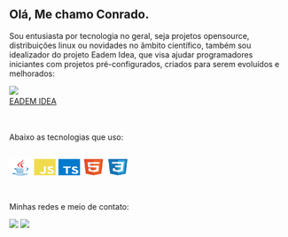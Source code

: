 ## Olá, Me chamo Conrado.

Sou entusiasta por tecnologia no geral, seja projetos opensource, distribuições linux ou novidades no âmbito científico, também sou idealizador do projeto Eadem Idea, que visa ajudar programadores iniciantes com projetos pré-configurados, criados para serem evoluídos e melhorados:
<div >
 <div >
  <img style="width: 20%;" src="https://github.com/conradocjo/conradocjo/assets/29169349/64d06bf3-0e47-4600-8e05-2fe58de390b2" target="_blank">
   
  <br>
  <a href = "https://github.com/eademidea">EADEM IDEA</a>
 </div>
 <br>
 <br>


 Abaixo as tecnologias que uso:
 
 <div style="display: inline_block"><br>
     <img align="center" alt="Conrado-java" height="30" width="40" src="https://raw.githubusercontent.com/devicons/devicon/master/icons/java/java-original.svg">
     <img align="center" alt="Conrado-Js" height="30" width="40" src="https://raw.githubusercontent.com/devicons/devicon/master/icons/javascript/javascript-plain.svg">
     <img align="center" alt="Conrado-Ts" height="30" width="40" src="https://raw.githubusercontent.com/devicons/devicon/master/icons/typescript/typescript-plain.svg">
     <img align="center" alt="Conrado-HTML" height="30" width="40" src="https://raw.githubusercontent.com/devicons/devicon/master/icons/html5/html5-original.svg">
     <img align="center" alt="Conrado-CSS" height="30" width="40" src="https://raw.githubusercontent.com/devicons/devicon/master/icons/css3/css3-original.svg">
 </div>
<div>

<br>
 <br>

Minhas redes e meio de contato:
<br>

<div> 


<a href = "mailto:conradocjo@gmail.com"><img src="https://img.shields.io/badge/-Gmail-%23333?style=for-the-badge&logo=gmail&logoColor=white" target="_blank"></a>
<a href="[https://www.linkedin.com/in/conrado-j-oliveira-9a392999](https://www.linkedin.com/in/conrado-jardim-oliveira-9a392999/)" target="_blank"><img src="https://img.shields.io/badge/-LinkedIn-%230077B5?style=for-the-badge&logo=linkedin&logoColor=white" target="_blank"></a>



 
</div>
